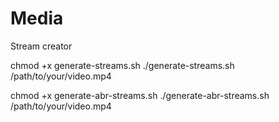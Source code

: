 # Media

Stream creator

chmod +x generate-streams.sh
./generate-streams.sh /path/to/your/video.mp4


chmod +x generate-abr-streams.sh
./generate-abr-streams.sh /path/to/your/video.mp4
